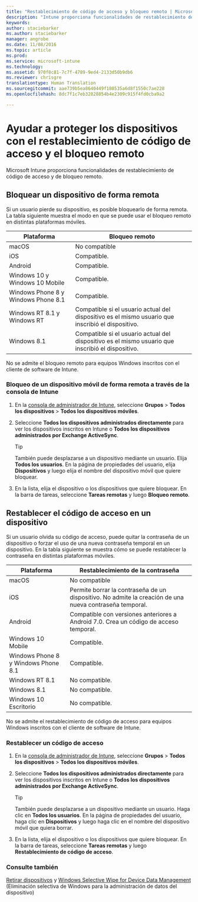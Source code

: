```yaml
---
title: "Restablecimiento de código de acceso y bloqueo remoto | Microsoft Intune"
description: "Intune proporciona funcionalidades de restablecimiento de código de acceso y de bloqueo remoto."
keywords: 
author: staciebarker
ms.author: staciebarker
manager: angrobe
ms.date: 11/08/2016
ms.topic: article
ms.prod: 
ms.service: microsoft-intune
ms.technology: 
ms.assetid: 970f8c81-7c7f-4789-9ed4-2133d50b9db6
ms.reviewer: chrisgre
translationtype: Human Translation
ms.sourcegitcommit: aae739b5ea8640449f180535a6d8f1550c7ae228
ms.openlocfilehash: 8dc7f1c7eb32828854b4e2309c915f4fd0cba9a2

---
```

# <a name="help-protect-your-devices-with-remote-lock-and-passcode-reset"></a>Ayudar a proteger los dispositivos con el restablecimiento de código de acceso y el bloqueo remoto
Microsoft Intune proporciona funcionalidades de restablecimiento de código de acceso y de bloqueo remoto.

## <a name="lock-a-device-remotely"></a>Bloquear un dispositivo de forma remota
Si un usuario pierde su dispositivo, es posible bloquearlo de forma remota. La tabla siguiente muestra el modo en que se puede usar el bloqueo remoto en distintas plataformas móviles.

|Plataforma|Bloqueo remoto|
|------------|---------------|
|macOS|No compatible|
|iOS|Compatible.|
|Android|Compatible.|
|Windows 10 y Windows 10 Mobile|Compatible.|
|Windows Phone 8 y Windows Phone 8.1|Compatible.|
|Windows RT 8.1 y Windows RT|Compatible si el usuario actual del dispositivo es el mismo usuario que inscribió el dispositivo.|
|Windows 8.1|Compatible si el usuario actual del dispositivo es el mismo usuario que inscribió el dispositivo.|

No se admite el bloqueo remoto para equipos Windows inscritos con el cliente de software de Intune.

### <a name="lock-a-mobile-device-remotely-through-the-intune-console"></a>Bloqueo de un dispositivo móvil de forma remota a través de la consola de Intune

1.  En la [consola de administrador de Intune](https://manage.microsoft.com/), seleccione **Grupos** &gt; **Todos los dispositivos** &gt; **Todos los dispositivos móviles**.

2.  Seleccione **Todos los dispositivos administrados directamente** para ver los dispositivos inscritos en Intune o **Todos los dispositivos administrados por Exchange ActiveSync**.

    > [!TIP]
    > También puede desplazarse a un dispositivo mediante un usuario. Elija **Todos los usuarios**. En la página de propiedades del usuario, elija **Dispositivos** y luego elija el nombre del dispositivo móvil que quiere bloquear.

3.  En la lista, elija el dispositivo o los dispositivos que quiere bloquear. En la barra de tareas, seleccione **Tareas remotas** y luego **Bloqueo remoto**.

## <a name="reset-the-passcode-on-a-device"></a>Restablecer el código de acceso en un dispositivo
Si un usuario olvida su código de acceso, puede quitar la contraseña de un dispositivo o forzar el uso de una nueva contraseña temporal en un dispositivo. En la tabla siguiente se muestra cómo se puede restablecer la contraseña en distintas plataformas móviles.

|Plataforma|Restablecimiento de la contraseña|
|------------|------------------|
|macOS|No compatible|
|iOS|Permite borrar la contraseña de un dispositivo. No admite la creación de una nueva contraseña temporal.|
|Android|Compatible con versiones anteriores a Android 7.0. Crea un código de acceso temporal.|
|Windows 10 Mobile|Compatible.|
|Windows Phone 8 y Windows Phone 8.1|Compatible.|
|Windows RT 8.1|No compatible.|
|Windows 8.1|No compatible.|
|Windows 10 Escritorio|No compatible.|

No se admite el restablecimiento de código de acceso para equipos Windows inscritos con el cliente de software de Intune.

### <a name="reset-a-passcode"></a>Restablecer un código de acceso

1.  En la [consola de administrador de Intune](https://manage.microsoft.com/), seleccione **Grupos** &gt; **Todos los dispositivos** &gt; **Todos los dispositivos móviles**.

2.  Seleccione **Todos los dispositivos administrados directamente** para ver los dispositivos inscritos en Intune o **Todos los dispositivos administrados por Exchange ActiveSync**.

    > [!TIP]
    > También puede desplazarse a un dispositivo mediante un usuario. Haga clic en **Todos los usuarios**. En la página de propiedades del usuario, haga clic en **Dispositivos** y luego haga clic en el nombre del dispositivo móvil que quiera borrar.

3.  En la lista, elija el dispositivo o los dispositivos que quiere bloquear. En la barra de tareas, seleccione **Tareas remotas** y luego **Restablecimiento de código de acceso**.


### <a name="see-also"></a>Consulte también
[Retirar dispositivos](retire-devices-from-microsoft-intune-management.md) y [Windows Selective Wipe for Device Data Management](http://technet.microsoft.com/library/dn486874.aspx) (Eliminación selectiva de Windows para la administración de datos del dispositivo)



<!--HONumber=Nov16_HO4-->


